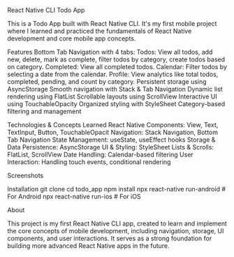 React Native CLI Todo App

This is a Todo App built with React Native CLI. It's my first mobile project where I learned and practiced the fundamentals of React Native development and core mobile app concepts.

Features
Bottom Tab Navigation with 4 tabs:
Todos: View all todos, add new, delete, mark as complete, filter todos by category, create todos based on category.
Completed: View all completed todos.
Calendar: Filter todos by selecting a date from the calendar.
Profile: View analytics like total todos, completed, pending, and count by category.
Persistent storage using AsyncStorage
Smooth navigation with Stack & Tab Navigation
Dynamic list rendering using FlatList
Scrollable layouts using ScrollView
Interactive UI using TouchableOpacity
Organized styling with StyleSheet
Category-based filtering and management

Technologies & Concepts Learned
React Native Components: View, Text, TextInput, Button, TouchableOpacit
Navigation: Stack Navigation, Bottom Tab Navigation
State Management: useState, useEffect hooks
Storage & Data Persistence: AsyncStorage
UI & Styling: StyleSheet
Lists & Scrolls: FlatList, ScrollView
Date Handling: Calendar-based filtering
User Interaction: Handling touch events, conditional rendering

Screenshots


Installation
git clone <repo-url>
cd todo_app
npm install
npx react-native run-android   # For Android
npx react-native run-ios       # For iOS

About

This project is my first React Native CLI app, created to learn and implement the core concepts of mobile development, including navigation, storage, UI components, and user interactions. It serves as a strong foundation for building more advanced React Native apps in the future.
